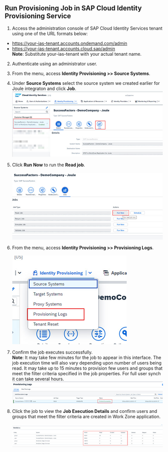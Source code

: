 ## **Run Provisioning Job in SAP Cloud Identity Provisioning Service**

1. Access the administration console of SAP Cloud Identity Services tenant using one of the URL formats below:
  * https://your-ias-tenant.accounts.ondemand.com/admin
  * https://your-ias-tenant.accounts.cloud.sap/admin              
  **Note**: Substitute your-ias-tenant with your actual tenant name.

2. Authenticate using an administrator user.                 
3. From the menu, access **Identity Provisioning >> Source Systems**.
4. Under **Source Systems** select the source system we created earlier for Joule integraton and click **Job**.</br>
![run_ips_job](1.jpg)

5. Click **Run Now** to run the **Read job**.</br>             
![run_ips_job](2.jpg)

6. From the menu, access **Identity Provisioning >> Provisioning Logs**.</br>            
![run_ips_job](3.jpg)

7. Confirm the job executes successfully.                   
**Note**: It may take few minutes for the job to appear in this interface.  The job execution time will also vary depending upon number of users being read.  It may take up to 15 minutes to provision few users and groups that meet the filter criteria specified in the job properties.  For full user synch it can take several hours.</br>
![run_ips_jobr](4.jpg)

8. Click the job to view the **Job Execution Details** and confirm users and groups that meet the filter criteria are created in Work Zone application.</br>  
![run_ips_job](5.jpg)

